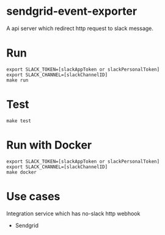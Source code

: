 sendgrid-event-exporter
===
A api server which redirect http request to slack message.

# Run

```
export SLACK_TOKEN=[slackAppToken or slackPersonalToken]
export SLACK_CHANNEL=[slackChannelID]
make run
```

# Test
```
make test
```

# Run with Docker

```
export SLACK_TOKEN=[slackAppToken or slackPersonalToken]
export SLACK_CHANNEL=[slackChannelID]
make docker
```

# Use cases

Integration service which has no-slack http webhook
- Sendgrid

